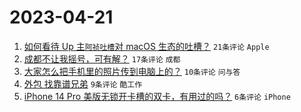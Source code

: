 # 2023-04-21

1. [如何看待 Up 主`阿祯吐槽`对 macOS 生态的吐槽？](https://www.v2ex.com/t/934199) `21条评论` `Apple`
1. [成都不让我摇号，可有解？](https://www.v2ex.com/t/934193) `17条评论` `成都`
1. [大家怎么把手机里的照片传到电脑上的？](https://www.v2ex.com/t/934192) `10条评论` `问与答`
1. [外包 找靠谱兄弟](https://www.v2ex.com/t/934190) `9条评论` `酷工作`
1. [iPhone 14 Pro 美版无锁开卡槽的双卡，有用过的吗？](https://www.v2ex.com/t/934191) `6条评论` `iPhone`
